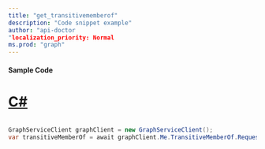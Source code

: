 ```yaml
---
title: "get_transitivememberof"
description: "Code snippet example" 
author: "api-doctor
"localization_priority: Normal
ms.prod: "graph"
--- 
```

#### Sample Code
# [C#](#tab/Csharp)

```C#

GraphServiceClient graphClient = new GraphServiceClient();
var transitiveMemberOf = await graphClient.Me.TransitiveMemberOf.Request().GetAsync();

```